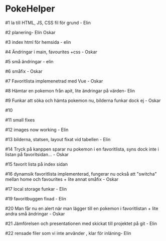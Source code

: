 # PokeHelper
#1 la till HTML, JS, CSS fil för grund - Elin

#2 planering- Elin Oskar

#3 index html för hemsida - elin

#4 Ändringar i main, favourites +css - Oskar

#5 små ändringar - elin

#6 småfix - Oskar

#7 Favoritlista implemenetrad med Vue - Oskar 

#8 Hämtar en pokemon från apit, lite ändringar på värden- Elin 

#9 Funkar att söka och hämta pokemon nu, bilderna funkar dock ej - Oskar 

#10 

#11 small fixes

#12 images now working - Elin

#13 bilderna, statsen, layout fixat vid tabellen - Elin 

#14 Tryck på kanppen sparar nu pokemon i en favoritlista, syns dock inte i listan på favoritsidan... - Oskar

#15 favorit lista på index sidan 

#16 dynamsik favoritlista implementerad, fungerar nu också att "switcha" mellan home och favourites + lite annat småfix - Oskar 

#17 local storage funkar - Elin

#19 favoritbuggen fixad - Elin

#20 Man får nu en alert när man lägger till en pokemon i favoritlistan + lite andra små ändringar - Oskar

#21 Jämförelsen och presentationen med skickat till projektet på git - Elin

#22 rensade filer som vi inte använder , klar för inläning- Elin 
